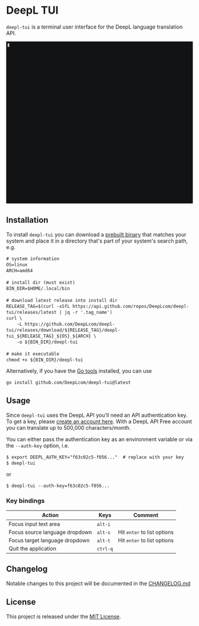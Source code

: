 # DeepL TUI

`deepl-tui` is a terminal user interface for the DeepL language translation API.

![](./assets/demo/demo.gif)

## Installation

To install `deepl-tui` you can download a [prebuilt binary][prebuilt-binaries]
that matches your system and place it in a directory that's part of your
system's search path, e.g.
```shell
# system information
OS=linux
ARCH=amd64

# install dir (must exist)
BIN_DIR=$HOME/.local/bin

# download latest release into install dir
RELEASE_TAG=$(curl -sSfL https://api.github.com/repos/DeepLcom/deepl-tui/releases/latest | jq -r '.tag_name')
curl \
    -L https://github.com/DeepLcom/deepl-tui/releases/download/${RELEASE_TAG}/deepl-tui_${RELEASE_TAG}_${OS}_${ARCH} \
    -o ${BIN_DIR}/deepl-tui

# make it executable
chmod +x ${BIN_DIR}/deepl-tui
```

Alternatively, if you have the [Go tools][go-install] installed, you can use
```shell
go install github.com/DeepLcom/deepl-tui@latest
```

## Usage

Since `deepl-tui` uses the DeepL API you'll need an API authentication key.
To get a key, please [create an account here][create-account]. With a DeepL API 
Free account you can translate up to 500,000 characters/month.

You can either pass the authentication key as an environment variable or via
the `--auth-key` option, i.e.
```shell
$ export DEEPL_AUTH_KEY="f63c02c5-f056..."  # replace with your key
$ deepl-tui
```
or
```shell
$ deepl-tui --auth-key=f63c02c5-f056...
```

### Key bindings

| Action                         | Keys     | Comment                     |
| ---                            | ---      | ---                         |
| Focus input text area          | `alt-i`  |                             |
| Focus source language dropdown | `alt-s`  | Hit `enter` to list options |
| Focus target language dropdown | `alt-t`  | Hit `enter` to list options |
| Quit the application           | `ctrl-q` |                             |

## Changelog

Notable changes to this project will be documented in the [CHANGELOG.md](./CHANGELOG.md)

## License

This project is released under the [MIT License](./LICENSE).

<!-- Links -->
[prebuilt-binaries]: https://github.com/DeepLcom/deepl-tui/releases/latest
[go-install]: https://go.dev/doc/install
[create-account]: https://www.deepl.com/pro#developer
